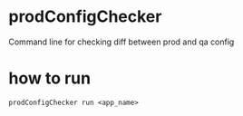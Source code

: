 # prodConfigChecker
Command line for checking diff between prod and qa config

# how to run
```
prodConfigChecker run <app_name>
```
